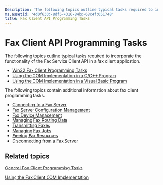 ```yaml
---
Description: 'The following topics outline typical tasks required to incorporate the functionality of the Fax Service Client API in a fax client application.'
ms.assetid: '4d0f633d-8df5-4316-84bc-68c4fc051748'
title: Fax Client API Programming Tasks
---
```


# Fax Client API Programming Tasks

The following topics outline typical tasks required to incorporate the functionality of the Fax Service Client API in a fax client application.

-   [Win32 Fax Client Programming Tasks](-mfax-win32-fax-client-programming-tasks.md)
-   [Using the COM Implementation in a C/C++ Program](-mfax-using-the-com-implementation-in-a-c-c-program.md)
-   [Using the COM Implementation in a Visual Basic Program](-mfax-using-the-com-implementation-in-a-visual-basic-program.md)

The following topics contain additional information about fax client programming tasks.

-   [Connecting to a Fax Server](-mfax-connecting-to-a-fax-server.md)
-   [Fax Server Configuration Management](-mfax-fax-server-configuration-management.md)
-   [Fax Device Management](-mfax-fax-device-management.md)
-   [Managing Fax Routing Data](-mfax-managing-fax-routing-data.md)
-   [Transmitting Faxes](-mfax-transmitting-faxes.md)
-   [Managing Fax Jobs](-mfax-managing-fax-jobs.md)
-   [Freeing Fax Resources](-mfax-freeing-fax-resources.md)
-   [Disconnecting from a Fax Server](-mfax-disconnecting-from-a-fax-server.md)

## Related topics

<dl> <dt>

[General Fax Client Programming Tasks](-mfax-general-fax-client-programming-tasks.md)
</dt> <dt>

[Using the Fax Client COM Implementation](-mfax-using-the-fax-client-com-implementation.md)
</dt> </dl>

 

 



